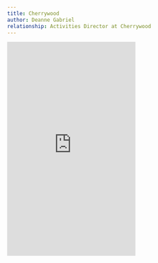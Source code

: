 ```yaml
---
title: Cherrywood
author: Deanne Gabriel
relationship: Activities Director at Cherrywood
---
```


<iframe width="300" height="500" src="https://www.youtube-nocookie.com/embed/ODhB6D8VHvc" frameborder="0" allow="accelerometer; autoplay; clipboard-write; encrypted-media; gyroscope; picture-in-picture" allowfullscreen></iframe>